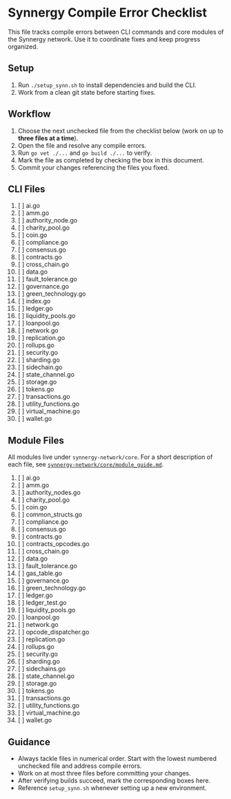 # Synnergy Compile Error Checklist

This file tracks compile errors between CLI commands and core modules of the Synnergy network. Use it to coordinate fixes and keep progress organized.

## Setup
1. Run `./setup_synn.sh` to install dependencies and build the CLI.
2. Work from a clean git state before starting fixes.

## Workflow
1. Choose the next unchecked file from the checklist below (work on up to **three files at a time**).
2. Open the file and resolve any compile errors.
3. Run `go vet ./...` and `go build ./...` to verify.
4. Mark the file as completed by checking the box in this document.
5. Commit your changes referencing the files you fixed.

## CLI Files
1. [ ] ai.go
2. [ ] amm.go
3. [ ] authority_node.go
4. [ ] charity_pool.go
5. [ ] coin.go
6. [ ] compliance.go
7. [ ] consensus.go
8. [ ] contracts.go
9. [ ] cross_chain.go
10. [ ] data.go
11. [ ] fault_tolerance.go
12. [ ] governance.go
13. [ ] green_technology.go
14. [ ] index.go
15. [ ] ledger.go
16. [ ] liquidity_pools.go
17. [ ] loanpool.go
18. [ ] network.go
19. [ ] replication.go
20. [ ] rollups.go
21. [ ] security.go
22. [ ] sharding.go
23. [ ] sidechain.go
24. [ ] state_channel.go
25. [ ] storage.go
26. [ ] tokens.go
27. [ ] transactions.go
28. [ ] utility_functions.go
29. [ ] virtual_machine.go
30. [ ] wallet.go

## Module Files
All modules live under `synnergy-network/core`. For a short description of each
file, see [`synnergy-network/core/module_guide.md`](synnergy-network/core/module_guide.md).
1. [ ] ai.go
2. [ ] amm.go
3. [ ] authority_nodes.go
4. [ ] charity_pool.go
5. [ ] coin.go
6. [ ] common_structs.go
7. [ ] compliance.go
8. [ ] consensus.go
9. [ ] contracts.go
10. [ ] contracts_opcodes.go
11. [ ] cross_chain.go
12. [ ] data.go
13. [ ] fault_tolerance.go
14. [ ] gas_table.go
15. [ ] governance.go
16. [ ] green_technology.go
17. [ ] ledger.go
18. [ ] ledger_test.go
19. [ ] liquidity_pools.go
20. [ ] loanpool.go
21. [ ] network.go
22. [ ] opcode_dispatcher.go
23. [ ] replication.go
24. [ ] rollups.go
25. [ ] security.go
26. [ ] sharding.go
27. [ ] sidechains.go
28. [ ] state_channel.go
29. [ ] storage.go
30. [ ] tokens.go
31. [ ] transactions.go
32. [ ] utility_functions.go
33. [ ] virtual_machine.go
34. [ ] wallet.go

## Guidance
- Always tackle files in numerical order. Start with the lowest numbered unchecked file and address compile errors.
- Work on at most three files before committing your changes.
- After verifying builds succeed, mark the corresponding boxes here.
- Reference `setup_synn.sh` whenever setting up a new environment.
